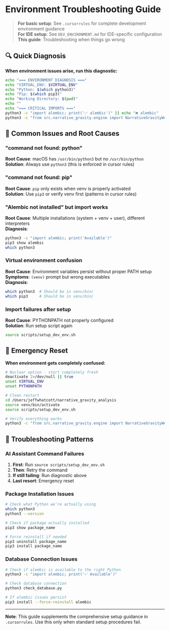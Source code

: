 # Environment Troubleshooting Guide

> **For basic setup**: See `.cursorrules` for complete development environment guidance  
> **For IDE setup**: See `DEV_ENVIRONMENT.md` for IDE-specific configuration  
> **This guide**: Troubleshooting when things go wrong

## 🔍 Quick Diagnosis

**When environment issues arise, run this diagnostic:**

```bash
echo "=== ENVIRONMENT DIAGNOSIS ==="
echo "VIRTUAL_ENV: $VIRTUAL_ENV"
echo "Python: $(which python3)"
echo "Pip: $(which pip3)"
echo "Working Directory: $(pwd)"
echo ""
echo "=== CRITICAL IMPORTS ==="
python3 -c "import alembic; print('✅ alembic')" || echo "❌ alembic"
python3 -c "from src.narrative_gravity.engine import NarrativeGravityWellsElliptical; print('✅ narrative_gravity')" || echo "❌ narrative_gravity"
```

## 🔧 Common Issues and Root Causes

### **"command not found: python"**
**Root Cause**: macOS has `/usr/bin/python3` but no `/usr/bin/python`  
**Solution**: Always use `python3` (this is enforced in cursor rules)

### **"command not found: pip"**  
**Root Cause**: `pip` only exists when venv is properly activated  
**Solution**: Use `pip3` or verify venv first (patterns in cursor rules)

### **"Alembic not installed" but import works**
**Root Cause**: Multiple installations (system + venv + user), different interpreters  
**Diagnosis**: 
```bash
python3 -c "import alembic; print('Available')"
pip3 show alembic
which python3
```

### **Virtual environment confusion**
**Root Cause**: Environment variables persist without proper PATH setup  
**Symptoms**: `(venv)` prompt but wrong executables  
**Diagnosis**:
```bash
which python3  # Should be in venv/bin/
which pip3     # Should be in venv/bin/
```

### **Import failures after setup**
**Root Cause**: PYTHONPATH not properly configured  
**Solution**: Run setup script again
```bash
source scripts/setup_dev_env.sh
```

## 🚨 Emergency Reset

**When environment gets completely confused:**

```bash
# Nuclear option - start completely fresh
deactivate 2>/dev/null || true
unset VIRTUAL_ENV
unset PYTHONPATH

# Clean restart
cd /Users/jeffwhatcott/narrative_gravity_analysis
source venv/bin/activate
source scripts/setup_dev_env.sh

# Verify everything works
python3 -c "from src.narrative_gravity.engine import NarrativeGravityWellsElliptical; print('✅ Ready')"
```

## 🎯 Troubleshooting Patterns

### **AI Assistant Command Failures**
1. **First**: Run `source scripts/setup_dev_env.sh`
2. **Then**: Retry the command
3. **If still failing**: Run diagnostic above
4. **Last resort**: Emergency reset

### **Package Installation Issues**
```bash
# Check what Python we're actually using
which python3
python3 --version

# Check if package actually installed
pip3 show package_name

# Force reinstall if needed
pip3 uninstall package_name
pip3 install package_name
```

### **Database Connection Issues**
```bash
# Check if alembic is available to the right Python
python3 -c "import alembic; print('✅ Available')"

# Check database connection
python3 check_database.py

# If alembic issues persist
pip3 install --force-reinstall alembic
```

---

**Note**: This guide supplements the comprehensive setup guidance in `.cursorrules`. Use this only when standard setup procedures fail. 